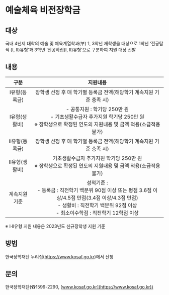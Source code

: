 # 예술체육 비전장학금

## 대상

국내 4년제 대학의 예술 및 체육계열학과(부) 1, 3학년 재학생을 대상으로 1학년 ‘전공탐색 (I, II)유형’과 3학년 ‘전공확립(I, II)유형’으로 구분하여 지원 대상 선발

## 내용

| 구분 |                                                         지원내용                                                          |
|:----:|:---------------------------------------------------------------------------------------------------------------------:|
| Ⅰ유형(등록금) |                                       장학생 선정 후 매 학기별 등록금 전액(해당학기 계속지원 기준 충족 시)                                        |
| Ⅰ유형(생활비) |               - 공통지원 : 학기당 250만 원 </br>- 기초생활수급자 추가지원 학기당 250만 원 </br>※ 장학생으로 확정된 연도의 지원내용 및 금액 적용(소급적용 불가)                |
| Ⅱ유형(등록금) |                                       장학생 선정 후 매 학기별 등록금 전액(해당학기 계속지원 기준 충족 시)                                        |
| Ⅱ유형(생활비) |                             기초생활수급자 추가지원 학기당 250만 원</br> ※ 장학생으로 확정된 연도의 지원내용 및 금액 적용(소급적용 불가)                             |
| 계속지원기준 | 성적기준 : </br>- 등록금 : 직전학기 백분위 90점 이상 또는 평점 3.6점 이상/4.5점 만점(3.4점 이상/4.3점 만점) </br>- 생활비 : 직전학기 백분위 92점 이상</br> - 최소이수학점 : 직전학기 12학점 이상 |

※ Ⅰ·Ⅱ유형 지원 내용은 2023년도 신규장학생 지원 기준

## 방법

한국장학재단 누리집(https://www.kosaf.go.kr)에서 신청

## 문의 

한국장학재단(☎1599-2290, [www.kosaf.go.kr](https://www.kosaf.go.kr))
